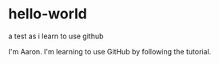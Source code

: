 # hello-world
a test as i learn to use github

I'm Aaron.  I'm learning to use GitHub by following the tutorial.
